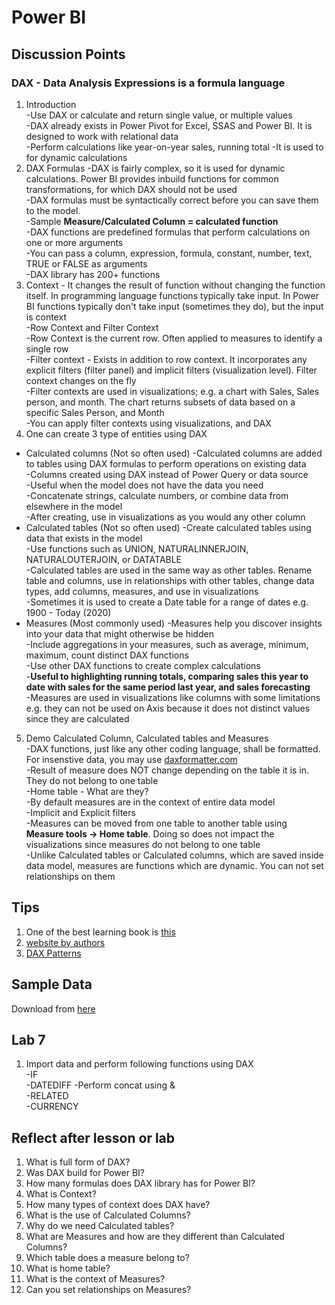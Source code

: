 # Power BI

## Discussion Points
### DAX - Data Analysis Expressions is a formula language
1. Introduction  
-Use DAX or calculate and return single value, or multiple values  
-DAX already exists in Power Pivot for Excel, SSAS and Power BI. It is designed to work with relational data  
-Perform calculations like year-on-year sales, running total 
-It is used to for dynamic calculations  
2. DAX Formulas
-DAX is fairly complex, so it is used for dynamic calculations. Power BI provides inbuild functions for common transformations, for which DAX should not be used  
-DAX formulas must be syntactically correct before you can save them to the model.  
-Sample **Measure/Calculated Column = calculated function**  
-DAX functions are predefined formulas that perform calculations on one or more arguments  
-You can pass a column, expression, formula, constant, number, text, TRUE or FALSE as arguments  
-DAX library has 200+ functions  
3. Context - It changes the result of function without changing the function itself. In programming language functions typically take input. In Power BI functions typically don't take input (sometimes they do), but the input is context  
-Row Context and Filter Context  
-Row Context is the current row. Often applied to measures to identify a single row  
-Filter context - Exists in addition to row context. It incorporates any explicit filters (filter panel) and implicit filters (visualization level). Filter context changes on the fly  
-Filter contexts are used in visualizations; e.g. a chart with Sales, Sales person, and month. The chart returns subsets of data based on a specific Sales Person, and Month  
-You can apply filter contexts using visualizations, and DAX  
4. One can create 3 type of entities using DAX  
- Calculated columns  (Not so often used)
-Calculated columns are added to tables using DAX formulas to perform operations on existing data  
-Columns created using DAX instead of Power Query or data source  
-Useful when the model does not have the data you need  
-Concatenate strings, calculate numbers, or combine data from elsewhere in the model  
-After creating, use in visualizations as you would any other column  
- Calculated tables  (Not so often used)
-Create calculated tables using data that exists in the model  
-Use functions such as UNION, NATURALINNERJOIN, NATURALOUTERJOIN, or DATATABLE  
-Calculated tables are used in the same way as other tables. Rename table and columns, use in relationships with other tables, change data types, add columns, measures, and use in visualizations  
-Sometimes it is used to create a Date table for a range of dates e.g. 1900 - Today (2020)  
- Measures (Most commonly used)
-Measures help you discover insights into your data that might otherwise be hidden  
-Include aggregations in your measures, such as average, minimum, maximum, count distinct DAX functions  
-Use other DAX functions to create complex calculations  
-**Useful to highlighting running totals, comparing sales this year to date with sales for the same period last year, and sales forecasting**  
-Measures are used in visualizations like columns with some limitations e.g. they can not be used on Axis because it does not distinct values since they are calculated
5. Demo Calculated Column, Calculated tables and Measures  
-DAX functions, just like any other coding language, shall be formatted. For insenstive data, you may use [daxformatter.com](https://www.daxformatter.com/)  
-Result of measure does NOT change depending on the table it is in. They do not belong to one table    
-Home table - What are they?  
-By default measures are in the context of entire data model  
-Implicit and Explicit filters  
-Measures can be moved from one table to another table using **Measure tools -> Home table**. Doing so does not impact the visualizations since measures do not belong to one table  
-Unlike Calculated tables or Calculated columns, which are saved inside data model, measures are functions which are dynamic. You can not set relationships on them  




## Tips  
1. One of the best learning book is [this](https://www.amazon.com/Definitive-Guide-DAX-intelligence-Microsoft-ebook/dp/B07TS4FPZM) 
2. [website by authors](https://www.sqlbi.com/)  
3. [DAX Patterns](https://www.daxpatterns.com/)

## Sample Data
Download from [here](https://docs.microsoft.com/en-us/power-bi/create-reports/sample-datasets)

## Lab 7
1. Import data and perform following functions using DAX  
-IF  
-DATEDIFF
-Perform concat using &  
-RELATED  
-CURRENCY

## Reflect after lesson or lab
1. What is full form of DAX?  
2. Was DAX build for Power BI?  
3. How many formulas does DAX library has for Power BI?  
4. What is Context?  
5. How many types of context does DAX have?  
6. What is the use of Calculated Columns?  
7. Why do we need Calculated tables?  
8. What are Measures and how are they different than Calculated Columns?  
9. Which table does a measure belong to?  
10. What is home table?  
11. What is the context of Measures?  
12. Can you set relationships on Measures?
